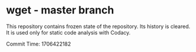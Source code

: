 # wget - master branch

This repository contains frozen state of the repository.
Its history is cleared. It is used only for static code
analysis with Codacy.

Commit Time: 1706422182